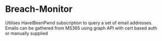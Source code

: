 # Breach-Monitor
Utilises HaveIBeenPwnd subscription to query a set of email addresses.  Emails can be gathered from MS365 using graph API with cert based auth or manually supplied
